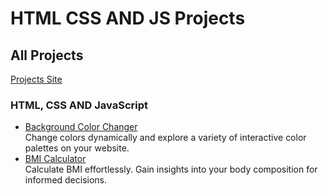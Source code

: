 # HTML CSS AND JS Projects

## All Projects

[Projects Site](https://project-by-haidarbalospura.netlify.app)

### HTML, CSS AND JavaScript

- [Background Color Changer](https://github.com/haidarbalospura/Projects/tree/main/1-colorChanger)<br> Change colors dynamically and explore a variety of interactive color palettes on your website.
- [BMI Calculator](https://github.com/haidarbalospura/Projects/tree/main/2-BMICalculator) <br> Calculate BMI effortlessly. Gain insights into your body composition for informed decisions.
